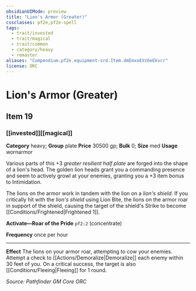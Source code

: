 ```yaml
---
obsidianUIMode: preview
title: "Lion's Armor (Greater)"
cssclasses: pf2e,pf2e-spell
tags:
  - trait/invested
  - trait/magical
  - trait/common
  - category/heavy
  - remaster
aliases: "Compendium.pf2e.equipment-srd.Item.dmEmxoEVzOeEkscr"
license: ORC
---
```

# Lion's Armor (Greater)
## Item 19
### [[invested]][[magical]]

**Category** heavy; **Group** plate
**Price** 30500 gp; 
**Bulk** 0; **Size** med
**Usage** wornarmor

Various parts of this +3 _greater resilient half plate_ are forged into the shape of a lion's head. The golden lion heads grant you a commanding presence and seem to actively growl at your enemies, granting you a +3 item bonus to Intimidation.

The lions on the armor work in tandem with the lion on a _lion's shield_. If you critically hit with the _lion's shield_ using Lion Bite, the lions on the armor roar in support of the shield, causing the target of the shield's Strike to become [[Conditions/Frightened|Frightened 1]].

**Activate—Roar of the Pride** `pf2:2` (concentrate)

**Frequency** once per hour

* * *

**Effect** The lions on your armor roar, attempting to cow your enemies. Attempt a check to [[Actions/Demoralize|Demoralize]] each enemy within 30 feet of you. On a critical success, the target is also [[Conditions/Fleeing|Fleeing]] for 1 round.

*Source: Pathfinder GM Core*
*ORC*